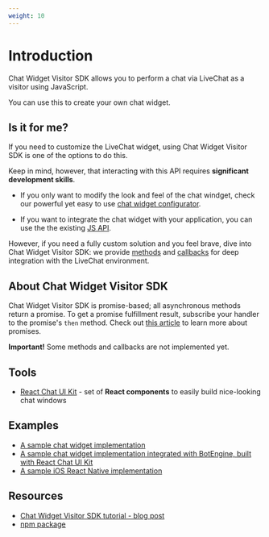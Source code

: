 ```yaml
---
weight: 10
---
```


# Introduction

Chat Widget Visitor SDK allows you to perform a chat via LiveChat as a visitor using JavaScript.

You can use this to create your own chat widget.

## Is it for me?

If you need to customize the LiveChat widget, using Chat Widget Visitor SDK is one of the options to do this.

Keep in mind, however, that interacting with this API requires **significant development skills**.

* If you only want to modify the look and feel of the chat windget, check our powerful yet easy to use [chat widget configurator](https://www.livechatinc.com/help/customize-your-chat/).

* If you want to integrate the chat widget with your application, you can use the the existing [JS API](https://docs.livechatinc.com/js-api/).

However, if you need a fully custom solution and you feel brave, dive into Chat Widget Visitor SDK: we provide [methods](#methods) and [callbacks](#callbacks) for deep integration with the LiveChat environment.

## About Chat Widget Visitor SDK

Chat Widget Visitor SDK is promise-based; all asynchronous methods return a promise. To get a promise fulfillment result, subscribe your handler to the promise's `then` method. Check out [this article](https://developer.mozilla.org/pl/docs/Web/JavaScript/Reference/Global_Objects/Promise) to learn more about promises.

**Important!** Some methods and callbacks are not implemented yet.

## Tools

* [React Chat UI Kit](https://docs.livechatinc.com/react-chat-ui-kit/) - set of **React components** to easily build nice-looking chat windows

## Examples

* [A sample chat widget implementation](https://glitch.com/#!/project/livechat-sample-chat-widget)
* [A sample chat widget implementation integrated with BotEngine, built with React Chat UI Kit](https://codesandbox.io/s/github/livechat/chat-widget-sample/tree/master/)
* [A sample iOS React Native implementation](https://github.com/livechat/chat-window-react-native-example)

## Resources

* [Chat Widget Visitor SDK tutorial - blog post](https://developers.livechatinc.com/blog/livechat-visitor-sdk/)
* [npm package](https://www.npmjs.com/package/@livechat/livechat-visitor-sdk)
